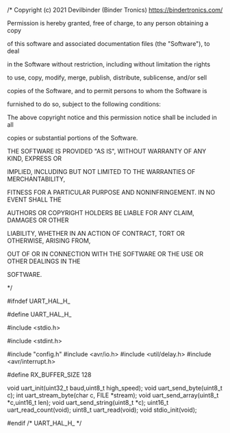 /*
Copyright (c) 2021 Devilbinder (Binder Tronics) https://bindertronics.com/

Permission is hereby granted, free of charge, to any person obtaining a copy

of this software and associated documentation files (the "Software"), to deal

in the Software without restriction, including without limitation the rights

to use, copy, modify, merge, publish, distribute, sublicense, and/or sell

copies of the Software, and to permit persons to whom the Software is

furnished to do so, subject to the following conditions:

The above copyright notice and this permission notice shall be included in all

copies or substantial portions of the Software.

THE SOFTWARE IS PROVIDED "AS IS", WITHOUT WARRANTY OF ANY KIND, EXPRESS OR

IMPLIED, INCLUDING BUT NOT LIMITED TO THE WARRANTIES OF MERCHANTABILITY,

FITNESS FOR A PARTICULAR PURPOSE AND NONINFRINGEMENT. IN NO EVENT SHALL THE

AUTHORS OR COPYRIGHT HOLDERS BE LIABLE FOR ANY CLAIM, DAMAGES OR OTHER

LIABILITY, WHETHER IN AN ACTION OF CONTRACT, TORT OR OTHERWISE, ARISING FROM,

OUT OF OR IN CONNECTION WITH THE SOFTWARE OR THE USE OR OTHER DEALINGS IN THE

SOFTWARE.

 */ 
 
 
 

#ifndef UART_HAL_H_

#define UART_HAL_H_


#include <stdio.h>

#include <stdint.h>

#include "config.h"
#include <avr/io.h>
#include <util/delay.h>
#include <avr/interrupt.h>

#define RX_BUFFER_SIZE 128

void uart_init(uint32_t baud,uint8_t high_speed);
void uart_send_byte(uint8_t c);
int uart_stream_byte(char c, FILE *stream);
void uart_send_array(uint8_t *c,uint16_t len);
void uart_send_string(uint8_t *c);
uint16_t uart_read_count(void);
uint8_t uart_read(void);
void stdio_init(void);


#endif /* UART_HAL_H_ */
